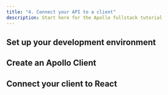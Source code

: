 ```yaml
---
title: "4. Connect your API to a client"
description: Start here for the Apollo fullstack tutorial
---
```


<h2 id="dev-environment">Set up your development environment</h2>

<h2 id="apollo-client-setup">Create an Apollo Client</h2>

<h2 id="react-apollo">Connect your client to React</h2>